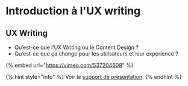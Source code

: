 # Introduction à l'UX writing

## UX Writing

* Qu’est-ce que l’UX Writing ou le Content Design ?
* Qu’est-ce que ça change pour les utilisateurs et leur expérience ?

{% embed url="https://vimeo.com/537204608" %}

{% hint style="info" %}
Voir le [support de présentation](https://docs.google.com/presentation/d/1XPTx51eUtDF5bC4EpPkSBVchmp\_hizruNz2Uc7AsOU8/edit#slide=id.gd0fabeefa8\_0\_12).
{% endhint %}
